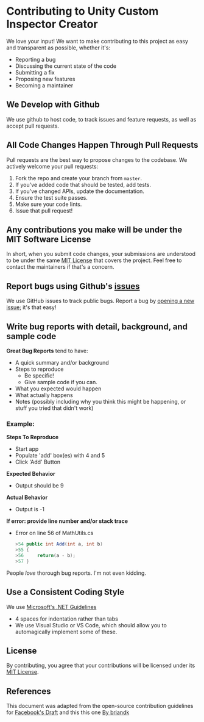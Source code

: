 # Contributing to Unity Custom Inspector Creator
We love your input! We want to make contributing to this project as easy and transparent as possible, whether it's:

- Reporting a bug
- Discussing the current state of the code
- Submitting a fix
- Proposing new features
- Becoming a maintainer

## We Develop with Github
We use github to host code, to track issues and feature requests, as well as accept pull requests.

## All Code Changes Happen Through Pull Requests
Pull requests are the best way to propose changes to the codebase. We actively welcome your pull requests:

1. Fork the repo and create your branch from `master`.
2. If you've added code that should be tested, add tests.
3. If you've changed APIs, update the documentation.
4. Ensure the test suite passes.
5. Make sure your code lints.
6. Issue that pull request!

## Any contributions you make will be under the MIT Software License
In short, when you submit code changes, your submissions are understood to be under the same [MIT License](LICENSE) that covers the project. Feel free to contact the maintainers if that's a concern.

## Report bugs using Github's [issues](https://github.com/GlassToeStudio/UnityCustomInspectorCreator/issues)
We use GitHub issues to track public bugs. Report a bug by [opening a new issue](https://github.com/GlassToeStudio/UnityCustomInspectorCreator/issues/new); it's that easy!

## Write bug reports with detail, background, and sample code

**Great Bug Reports** tend to have:

- A quick summary and/or background
- Steps to reproduce
  - Be specific!
  - Give sample code if you can.
- What you expected would happen
- What actually happens
- Notes (possibly including why you think this might be happening, or stuff you tried that didn't work)

### Example:
**Steps To Reproduce**
* Start app
* Populate 'add' box(es) with 4 and 5
* Click 'Add' Button

**Expected Behavior**
* Output should be 9

**Actual Behavior**
* Output is -1

**If error: provide line number and/or stack trace**
* Error on line 56 of MathUtils.cs

    ```cs
    >54 public int Add(int a, int b)
    >55 {
    >56     return(a - b);
    >57 }
    ```


People *love* thorough bug reports. I'm not even kidding.

## Use a Consistent Coding Style
We use [Microsoft's .NET Guidelines](https://docs.microsoft.com/en-us/dotnet/standard/design-guidelines/)

* 4 spaces for indentation rather than tabs
* We use Visual Studio or VS Code, which should allow you to automagically implement some of these.

## License
By contributing, you agree that your contributions will be licensed under its [MIT License](LISCENSE).

## References
This document was adapted from the open-source contribution guidelines for [Facebook's Draft](https://github.com/facebook/draft-js/blob/a9316a723f9e918afde44dea68b5f9f39b7d9b00/CONTRIBUTING.md) and this this one [By briandk](https://gist.github.com/briandk/3d2e8b3ec8daf5a27a62)
